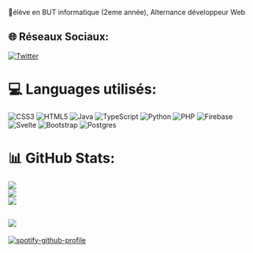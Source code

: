 🔭élève en BUT informatique (2eme année), Alternance développeur Web


## 🌐 Réseaux Sociaux:
[![Twitter](https://img.shields.io/badge/Twitter-%231DA1F2.svg?logo=Twitter&logoColor=white)](https://twitter.com/SukiFlavian) 

# 💻 Languages utilisés:
![CSS3](https://img.shields.io/badge/css3-%231572B6.svg?style=for-the-badge&logo=css3&logoColor=white) ![HTML5](https://img.shields.io/badge/html5-%23E34F26.svg?style=for-the-badge&logo=html5&logoColor=white) ![Java](https://img.shields.io/badge/java-%23ED8B00.svg?style=for-the-badge&logo=java&logoColor=white) ![TypeScript](https://img.shields.io/badge/typescript-%23007ACC.svg?style=for-the-badge&logo=typescript&logoColor=white) ![Python](https://img.shields.io/badge/python-3670A0?style=for-the-badge&logo=python&logoColor=ffdd54) ![PHP](https://img.shields.io/badge/php-%23777BB4.svg?style=for-the-badge&logo=php&logoColor=white) ![Firebase](https://img.shields.io/badge/firebase-%23039BE5.svg?style=for-the-badge&logo=firebase) ![Svelte](https://img.shields.io/badge/svelte-%23f1413d.svg?style=for-the-badge&logo=svelte&logoColor=white) ![Bootstrap](https://img.shields.io/badge/bootstrap-%23563D7C.svg?style=for-the-badge&logo=bootstrap&logoColor=white) ![Postgres](https://img.shields.io/badge/postgres-%23316192.svg?style=for-the-badge&logo=postgresql&logoColor=white)
# 📊 GitHub Stats:
![](https://github-readme-stats.vercel.app/api?username=FlavianW&theme=tokyonight&hide_border=false&include_all_commits=true&count_private=true)<br/>
![](https://github-readme-streak-stats.herokuapp.com/?user=FlavianW&theme=tokyonight&hide_border=false)<br/>
![](https://github-readme-stats.vercel.app/api/top-langs/?username=FlavianW&theme=tokyonight&hide_border=false&include_all_commits=true&count_private=true&layout=compact)

[![](https://visitcount.itsvg.in/api?id=FlavianW&icon=1&color=0)](https://visitcount.itsvg.in)
---
[![spotify-github-profile](https://spotify-github-profile.vercel.app/api/view?uid=x36h699yszf11n1kedeldv6fg&cover_image=true&theme=default&show_offline=false&background_color=121212&bar_color=53b14f&bar_color_cover=false)](https://github.com/FlavianW)

